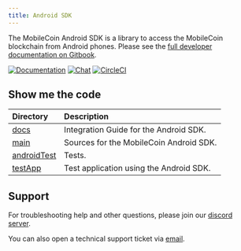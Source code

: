 ```yaml
---
title: Android SDK
---
```

The MobileCoin Android SDK is a library to access the MobileCoin blockchain from Android phones. Please see the [full developer documentation on Gitbook](https://mobilecoin.gitbook.io/android-sdk/). 

[![Documentation](https://img.shields.io/badge/docs-latest-blue?style=for-the-badge)](https://mobilecoinofficial.github.io/android-sdk/)
[![Chat](https://img.shields.io/discord/844353360348971068?style=for-the-badge)](http://mobilecoin.chat/) 
[![CircleCI](https://img.shields.io/circleci/build/gh/mobilecoinofficial/android-sdk?token=eaa920ba2ba6916857aec7ef3c1a9d217a128717&style=for-the-badge)](https://circleci.com/gh/mobilecoinofficial/android-sdk/tree/master) 

## Show me the code
|Directory |Description |
| :-- | :-- |
| [docs](./docs) | Integration Guide for the Android SDK. |
| [main](./android-sdk/src/main/java/com/mobilecoin) | Sources for the MobileCoin Android SDK. |
| [androidTest](./android-sdk/src/androidTest/java/com/mobilecoin) | Tests. |
| [testApp](./testApp) | Test application using the Android SDK. |

## Support
For troubleshooting help and other questions, please join our [discord server](https://mobilecoin.chat/).

You can also open a technical support ticket via [email](mailto://support@mobilecoin.com).
